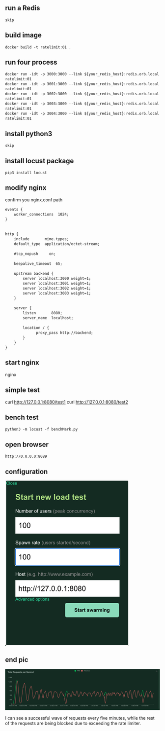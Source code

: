 ## run a Redis
    skip

## build image
    docker build -t ratelimit:01 .

## run four process
    docker run -idt -p 3000:3000 --link ${your_redis_host}:redis.orb.local  ratelimit:01
    docker run -idt -p 3001:3000 --link ${your_redis_host}:redis.orb.local  ratelimit:01
    docker run -idt -p 3002:3000 --link ${your_redis_host}:redis.orb.local  ratelimit:01
    docker run -idt -p 3003:3000 --link ${your_redis_host}:redis.orb.local  ratelimit:01
    docker run -idt -p 3004:3000 --link ${your_redis_host}:redis.orb.local  ratelimit:01

## install python3
    skip

## install locust package
    pip3 install locust

## modify nginx
confirm you nginx.conf path

```text
events {
    worker_connections  1024;
}


http {
    include       mime.types;
    default_type  application/octet-stream;

    #tcp_nopush     on;

    keepalive_timeout  65;

    upstream backend {
        server localhost:3000 weight=1;
        server localhost:3001 weight=1;
        server localhost:3002 weight=1;
        server localhost:3003 weight=1;
    }

    server {
        listen       8080;
        server_name  localhost;

        location / {
   		      proxy_pass http://backend;
	    }     
    }
}
```

## start nginx
nginx

## simple test
curl http://127.0.0.1:8080/test1
curl http://127.0.0.1:8080/test2

## bench test
    python3 -m locust -f benchMark.py

## open browser
    http://0.0.0.0:8089 

## configuration
![img_1.png](img_1.png)

## end pic
![img.png](img.png)

I can see a successful wave of requests every five minutes, while the rest of the requests are being blocked due to exceeding the rate limiter.
